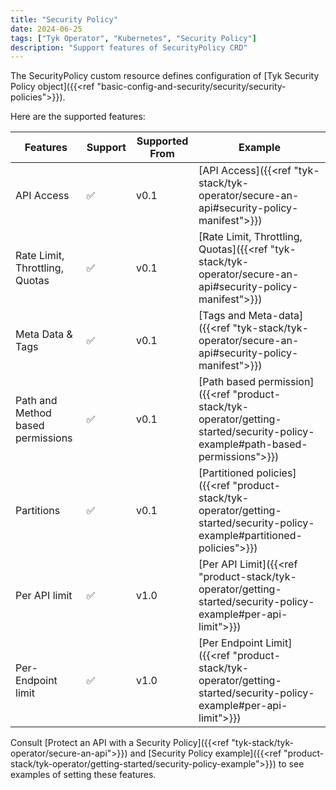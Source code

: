 ```yaml
---
title: "Security Policy"
date: 2024-06-25
tags: ["Tyk Operator", "Kubernetes", "Security Policy"]
description: "Support features of SecurityPolicy CRD"
---
```


The SecurityPolicy custom resource defines configuration of [Tyk Security Policy object]({{<ref "basic-config-and-security/security/security-policies">}}).

Here are the supported features:

| Features                       | Support   | Supported From | Example |
|--------------------------------|-----------|----------------|---------|
| API Access                     | ✅        | v0.1           | [API Access]({{<ref "tyk-stack/tyk-operator/secure-an-api#security-policy-manifest">}})        |
| Rate Limit, Throttling, Quotas | ✅        | v0.1           | [Rate Limit, Throttling, Quotas]({{<ref "tyk-stack/tyk-operator/secure-an-api#security-policy-manifest">}})        |
| Meta Data & Tags               | ✅        | v0.1           | [Tags and Meta-data]({{<ref "tyk-stack/tyk-operator/secure-an-api#security-policy-manifest">}})        |
| Path and Method based permissions | ✅     | v0.1           | [Path based permission]({{<ref "product-stack/tyk-operator/getting-started/security-policy-example#path-based-permissions">}})        |
| Partitions                     | ✅        | v0.1           | [Partitioned policies]({{<ref "product-stack/tyk-operator/getting-started/security-policy-example#partitioned-policies">}})       |
| Per API limit                  | ✅        | v1.0           | [Per API Limit]({{<ref "product-stack/tyk-operator/getting-started/security-policy-example#per-api-limit">}})        |
| Per-Endpoint limit             | ✅        | v1.0           | [Per Endpoint Limit]({{<ref "product-stack/tyk-operator/getting-started/security-policy-example#per-api-limit">}})        |

Consult [Protect an API with a Security Policy]({{<ref "tyk-stack/tyk-operator/secure-an-api">}}) and [Security Policy example]({{<ref "product-stack/tyk-operator/getting-started/security-policy-example">}}) to see examples of setting these features.